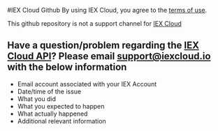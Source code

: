 #IEX Cloud Github
By using IEX Cloud, you agree to the [terms of use](https://iexcloud.io/terms/).

This github repository is not a support channel for [IEX Cloud](https://iexcloud.io/) 

## Have a question/problem regarding the [IEX Cloud API](https://iexcloud.io/docs/api/)? Please email support@iexcloud.io with the below information

   * Email account associated with your IEX Account
   * Date/time of the issue
   * What you did
   * What you expected to happen
   * What actually happened
   * Additional relevant information
